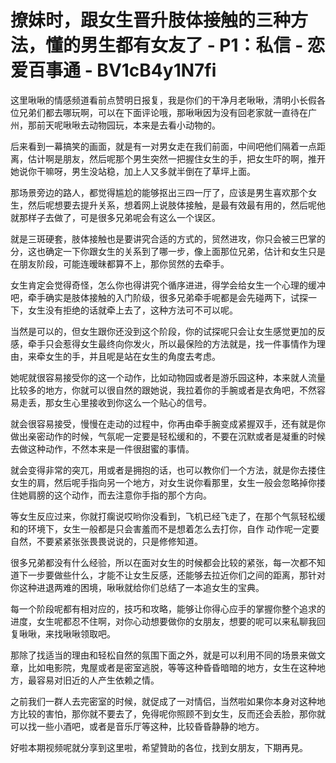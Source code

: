 # 撩妹时，跟女生晋升肢体接触的三种方法，懂的男生都有女友了 - P1：私信 - 恋爱百事通 - BV1cB4y1N7fi

这里啾啾的情感频道看前点赞明日报复，我是你们的干净月老啾啾，清明小长假各位兄弟们都去哪玩啊，可以在下面评论哦，那啾啾因为没有回老家就一直待在广州，那前天呢啾啾去动物园玩，本来是去看小动物的。

后来看到一幕搞笑的画面，就是有一对男女走在我们前面，中间吧他们隔着一点距离，估计啊是朋友，然后呢那个男生突然一把握住女生的手，把女生吓的啊，推开她说你干嘛呀，男生没站稳，加上人又多就半倒在了草坪上面。

那场景旁边的路人，都觉得尴尬的能够抠出三四一厅了，应该是男生喜欢那个女生，然后呢想要去提升关系，想着网上说肢体接触，是最有效最有用的，然后呢他就那样子去做了，可是很多兄弟呢会有这么一个误区。

就是三斑硬套，肢体接触也是要讲究合适的方式的，贸然进攻，你只会被三巴掌的分，这也确定一下你跟女生的关系到了哪一步，像上面那位兄弟，估计和女生只是在朋友阶段，可能连暧昧都算不上，那你贸然的去牵手。

女生肯定会觉得奇怪，怎么你也得讲究个循序进进，得学会给女生一个心理的缓冲吧，牵手确实是肢体接触的入门阶级，很多兄弟牵手呢都是会先碰两下，试探一下，女生没有拒绝的话就牵上去了，这种方法可不可以呢。

当然是可以的，但女生跟你还没到这个阶段，你的试探呢只会让女生感觉更加的反感，牵手只会惹得女生最终向你发火，所以最保险的方法就是，找一件事情作为理由，来牵女生的手，并且呢是站在女生的角度去考虑。

她呢就很容易接受你的这一个动作，比如动物园或者是游乐园这种，本来就人流量比较多的地方，你就可以很自然的跟她说，我拉着你的手腕或者是衣角吧，不然容易走丢，那女生心里接收到你这么一个贴心的信号。

就会很容易接受，慢慢在走动的过程中，你再由牵手腕变成紧握双手，还有就是你做出亲密动作的时候，气氛呢一定要是轻松缓和的，不要在沉默或者是凝重的时候去做这种动作，不然本来是一件很甜蜜的事情。

就会变得非常的突兀，用或者是拥抱的话，也可以教你们一个方法，就是你去搂住女生的肩，然后呢手指向另一个地方，对女生说你看那里，女生一般会忽略掉你搂住她肩膀的这个动作，而去注意你手指的那个方向。

等女生反应过来，你就打瘸说哎哟你没看到，飞机已经飞走了，在那个气氛轻松缓和的环境下，女生一般都是只会害羞而不是想着怎么去打你，自作 动作呢一定要自然，不要紧紧张张畏畏说说的，只是修修知道。

很多兄弟都没有什么经验，所以在面对女生的时候都会比较的紧张，每一次都不知道下一步要做些什么，才能不让女生反感，还能够去拉近你们之间的距离，那针对你这种进退两难的困境，啾啾就给你们总结了一本追女生的宝典。

每一个阶段呢都有相对应的，技巧和攻略，能够让你得心应手的掌握你整个追求的进度，女生呢都忍不住啊，对你心动想要做你的女朋友，想要的呢可以来私聊我回复啾啾，来找啾啾领取吧。

那除了找适当的理由和轻松自然的氛围下面之外，就是可以利用不同的场景来做文章，比如电影院，鬼屋或者是密室逃脱，等等这种昏昏暗暗的地方，女生在这种地方，最容易对旧近的人产生依赖之情。

之前我们一群人去完密室的时候，就促成了一对情侣，当然啦如果你本身对这种地方比较的害怕，那你就不要去了，免得呢你照顾不到女生，反而还会丢脸，那你就可以找一些小酒吧，或者是音乐厅等这种，比较昏昏静静的地方。

好啦本期视频呢就分享到这里啦，希望贊助的各位，找到女朋友，下期再見。